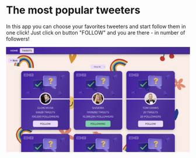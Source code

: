 # The most popular tweeters

In this app you can choose your favorites tweeters and start follow them in one
click! Just click on button "FOLLOW" and you are there - in number of followers!

![App](./assets/our-app.png)
